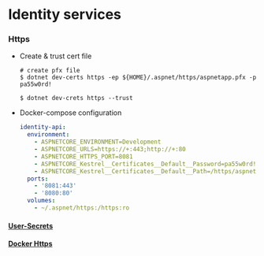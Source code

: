 # Identity services

### Https

- Create & trust cert file

  ```
  # create pfx file
  $ dotnet dev-certs https -ep ${HOME}/.aspnet/https/aspnetapp.pfx -p pa55w0rd!

  $ dotnet dev-crets https --trust
  ```

- Docker-compose configuration
  ```yml
  identity-api:
    environment:
      - ASPNETCORE_ENVIRONMENT=Development
      - ASPNETCORE_URLS=https://+:443;http://+:80
      - ASPNETCORE_HTTPS_PORT=8081
      - ASPNETCORE_Kestrel__Certificates__Default__Password=pa55w0rd!
      - ASPNETCORE_Kestrel__Certificates__Default__Path=/https/aspnetapp.pfx
    ports:
      - '8081:443'
      - '8080:80'
    volumes:
      - ~/.aspnet/https:/https:ro
  ```

#### [User-Secrets](https://docs.microsoft.com/zh-tw/aspnet/core/security/app-secrets?view=aspnetcore-5.0&tabs=linux)

#### [Docker Https](https://docs.microsoft.com/en-us/aspnet/core/security/docker-compose-https?view=aspnetcore-3.1)
